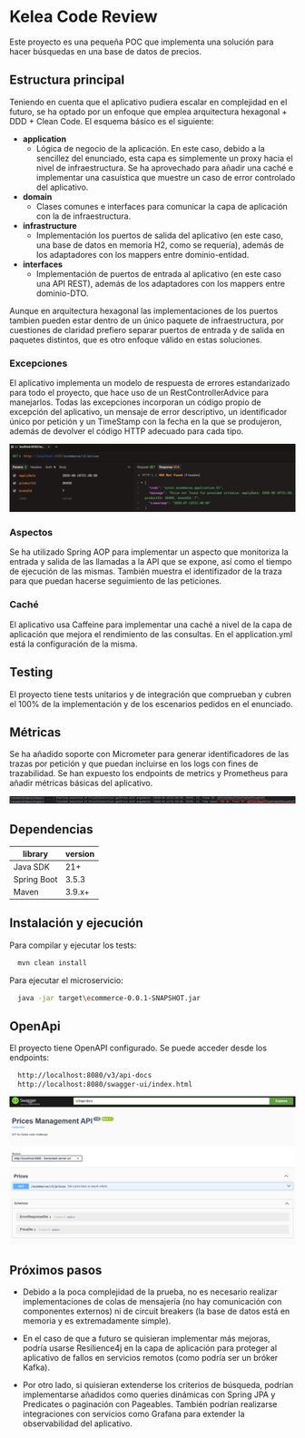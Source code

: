# Kelea Code Review

Este proyecto es una pequeña POC que implementa una solución para hacer búsquedas en una base de datos de precios.

## Estructura principal

Teniendo en cuenta que el aplicativo pudiera escalar en complejidad en el futuro, se ha optado por un enfoque que emplea arquitectura hexagonal + DDD + Clean Code. El esquema básico es el siguiente:

* __application__
    * Lógica de negocio de la aplicación. En este caso, debido a la sencillez del enunciado, esta capa es simplemente un proxy hacia el nivel de infraestructura. Se ha aprovechado para añadir una caché e implementar una casuística que muestre un caso de error controlado del aplicativo.
* __domain__
    * Clases comunes e interfaces para comunicar la capa de aplicación con la de infraestructura.
* __infrastructure__
    * Implementación los puertos de salida del aplicativo (en este caso, una base de datos en memoria H2, como se requería), además de los adaptadores con los mappers entre dominio-entidad.
* __interfaces__
    * Implementación de puertos de entrada al aplicativo (en este caso una API REST), además de los adaptadores con los mappers entre dominio-DTO.

Aunque en arquitectura hexagonal las implementaciones de los puertos tambien pueden estar dentro de un único paquete de infraestructura, por cuestiones de claridad prefiero separar puertos de entrada y de salida en paquetes distintos, que es otro enfoque válido en estas soluciones.

### Excepciones
El aplicativo implementa un modelo de respuesta de errores estandarizado para todo el proyecto, que hace uso de un RestControllerAdvice para manejarlos. Todas las excepciones incorporan un código propio de excepción del aplicativo, un mensaje de error descriptivo, un identificador único por petición y un TimeStamp con la fecha en la que se produjeron, además de devolver el código HTTP adecuado para cada tipo.

![Exception.png](assets/Exception.png)

### Aspectos
Se ha utilizado Spring AOP para implementar un aspecto que monitoriza la entrada y salida de las llamadas a la API que se expone, así como el tiempo de ejecución de las mismas. También muestra el identifizador de la traza para que puedan hacerse seguimiento de las peticiones.

### Caché
El aplicativo usa Caffeine para implementar una caché a nivel de la capa de aplicación que mejora el rendimiento de las consultas. En el application.yml está la configuración de la misma.

## Testing

El proyecto tiene tests unitarios y de integración que comprueban y cubren el 100% de la implementación y de los escenarios pedidos en el enunciado.

## Métricas
Se ha añadido soporte con Micrometer para generar identificadores de las trazas por petición y que puedan incluirse en los logs con fines de trazabilidad. Se han expuesto los endpoints de metrics y Prometheus para añadir métricas básicas del aplicativo.

![Traces.png](assets/Traces.png)


## Dependencias

| library                             | version |
|-------------------------------------|---------|
| Java SDK                            | 21+     |
| Spring Boot                         | 3.5.3   |
| Maven                               | 3.9.x+  |

## Instalación y ejecución

Para compilar y ejecutar los tests:

```bash
  mvn clean install
```

Para ejecutar el microservicio:

```bash
  java -jar target\ecommerce-0.0.1-SNAPSHOT.jar
```

## OpenApi

El proyecto tiene OpenAPI configurado. Se puede acceder desde los endpoints:

```
  http://localhost:8080/v3/api-docs
  http://localhost:8080/swagger-ui/index.html
```

![SwaggerUI.png](assets/SwaggerUI.png)

## Próximos pasos
* Debido a la poca complejidad de la prueba, no es necesario realizar implementaciones de colas de mensajería (no hay comunicación con componentes externos) ni de circuit breakers (la base de datos está en memoria y es extremadamente simple).


* En el caso de que a futuro se quisieran implementar más mejoras, podría usarse Resilience4j en la capa de aplicación para proteger al aplicativo de fallos en servicios remotos (como podría ser un bróker Kafka).


* Por otro lado, si quisieran extenderse los criterios de búsqueda, podrían implementarse añadidos como queries dinámicas con Spring JPA y Predicates o paginación con Pageables.
También podrían realizarse integraciones con servicios como Grafana para extender la observabilidad del aplicativo.